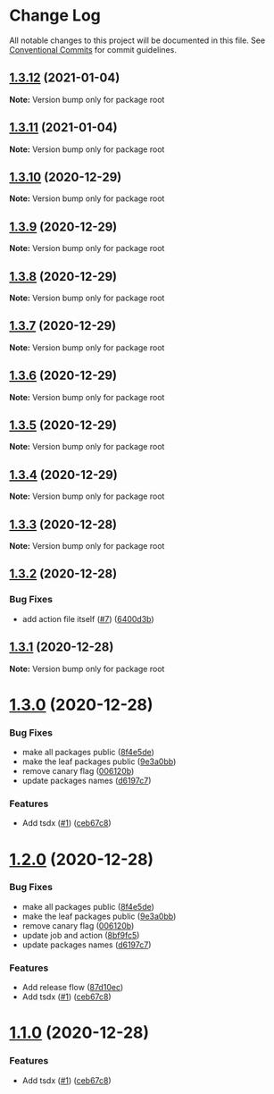 # Change Log

All notable changes to this project will be documented in this file.
See [Conventional Commits](https://conventionalcommits.org) for commit guidelines.

## [1.3.12](https://github.com/orest22/lerna-example/compare/v1.3.11...v1.3.12) (2021-01-04)

**Note:** Version bump only for package root





## [1.3.11](https://github.com/orest22/lerna-example/compare/v1.3.10...v1.3.11) (2021-01-04)

**Note:** Version bump only for package root





## [1.3.10](https://github.com/orest22/lerna-example/compare/v1.3.8...v1.3.10) (2020-12-29)

**Note:** Version bump only for package root





## [1.3.9](https://github.com/orest22/lerna-example/compare/v1.3.8...v1.3.9) (2020-12-29)

**Note:** Version bump only for package root





## [1.3.8](https://github.com/orest22/lerna-example/compare/v1.3.7...v1.3.8) (2020-12-29)

**Note:** Version bump only for package root





## [1.3.7](https://github.com/orest22/lerna-example/compare/v1.3.6...v1.3.7) (2020-12-29)

**Note:** Version bump only for package root





## [1.3.6](https://github.com/orest22/lerna-example/compare/v1.3.5...v1.3.6) (2020-12-29)

**Note:** Version bump only for package root





## [1.3.5](https://github.com/orest22/lerna-example/compare/v1.3.4...v1.3.5) (2020-12-29)

**Note:** Version bump only for package root





## [1.3.4](https://github.com/orest22/lerna-example/compare/v1.3.3...v1.3.4) (2020-12-29)

**Note:** Version bump only for package root





## [1.3.3](https://github.com/orest22/lerna-example/compare/v1.3.2...v1.3.3) (2020-12-28)

**Note:** Version bump only for package root





## [1.3.2](https://github.com/orest22/lerna-example/compare/v1.3.1...v1.3.2) (2020-12-28)


### Bug Fixes

* add action file itself ([#7](https://github.com/orest22/lerna-example/issues/7)) ([6400d3b](https://github.com/orest22/lerna-example/commit/6400d3baa9308a682463eda3fa2e97b15d69d764))





## [1.3.1](https://github.com/orest22/lerna-example/compare/v1.3.0...v1.3.1) (2020-12-28)

**Note:** Version bump only for package root





# [1.3.0](https://github.com/orest22/lerna-example/compare/v1.0.0...v1.3.0) (2020-12-28)


### Bug Fixes

* make all packages public ([8f4e5de](https://github.com/orest22/lerna-example/commit/8f4e5de8ee578516b564181a76464e33362c3ebe))
* make the leaf packages public ([9e3a0bb](https://github.com/orest22/lerna-example/commit/9e3a0bb24fceee55f7b6eb712c8cd60a57978238))
* remove canary flag ([006120b](https://github.com/orest22/lerna-example/commit/006120b1bc1777123566930b4f00e24afeb59237))
* update packages names ([d6197c7](https://github.com/orest22/lerna-example/commit/d6197c7dcc6b1244e20a4f2310ba5aa002d7929c))


### Features

* Add tsdx ([#1](https://github.com/orest22/lerna-example/issues/1)) ([ceb67c8](https://github.com/orest22/lerna-example/commit/ceb67c87515167a32de0d4335932a1d5a7089512))





# [1.2.0](https://github.com/orest22/lerna-example/compare/v1.0.0...v1.2.0) (2020-12-28)


### Bug Fixes

* make all packages public ([8f4e5de](https://github.com/orest22/lerna-example/commit/8f4e5de8ee578516b564181a76464e33362c3ebe))
* make the leaf packages public ([9e3a0bb](https://github.com/orest22/lerna-example/commit/9e3a0bb24fceee55f7b6eb712c8cd60a57978238))
* remove canary flag ([006120b](https://github.com/orest22/lerna-example/commit/006120b1bc1777123566930b4f00e24afeb59237))
* update job and action ([8bf9fc5](https://github.com/orest22/lerna-example/commit/8bf9fc5e48eb29b666b7fd455a2df2c041eb31ef))
* update packages names ([d6197c7](https://github.com/orest22/lerna-example/commit/d6197c7dcc6b1244e20a4f2310ba5aa002d7929c))


### Features

* Add release flow ([87d10ec](https://github.com/orest22/lerna-example/commit/87d10ecf15ae1e50d2851499ab3a797f0eac76ae))
* Add tsdx ([#1](https://github.com/orest22/lerna-example/issues/1)) ([ceb67c8](https://github.com/orest22/lerna-example/commit/ceb67c87515167a32de0d4335932a1d5a7089512))





# [1.1.0](https://github.com/orest22/lerna-example/compare/v1.0.0...v1.1.0) (2020-12-28)


### Features

* Add tsdx ([#1](https://github.com/orest22/lerna-example/issues/1)) ([ceb67c8](https://github.com/orest22/lerna-example/commit/ceb67c87515167a32de0d4335932a1d5a7089512))
